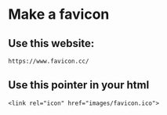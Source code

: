 # Make a favicon

## Use this website:

    https://www.favicon.cc/
    
## Use this pointer in your html

    <link rel="icon" href="images/favicon.ico">
    
    
   